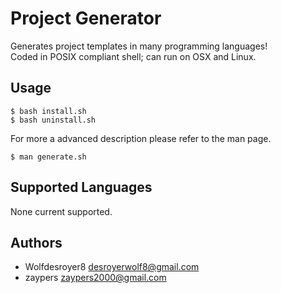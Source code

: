 # Project Generator
Generates project templates in many programming languages!  
Coded in POSIX compliant shell; can run on OSX and Linux.

## Usage
```console
$ bash install.sh
$ bash uninstall.sh
```
For more a advanced description please refer to the man page.
```console
$ man generate.sh
```

## Supported Languages
None current supported.

## Authors
- Wolfdesroyer8 <desroyerwolf8@gmail.com>
- zaypers <zaypers2000@gmail.com>
